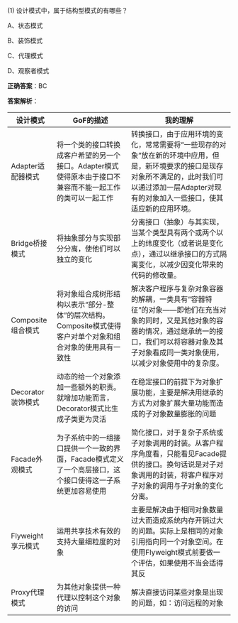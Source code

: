 (1) 设计模式中，属于结构型模式的有哪些？

A、状态模式

B、装饰模式

C、代理模式

D、观察者模式

**正确答案**：BC

**答案解析**：

| 设计模式          | GoF的描述                                                    | 我的理解                                                     |
| ----------------- | ------------------------------------------------------------ | ------------------------------------------------------------ |
| Adapter适配器模式 | 将一个类的接口转换成客户希望的另一个接口。Adapter模式使得原本由于接口不兼容而不能一起工作的类可以一起工作 | 转换接口，由于应用环境的变化，常常需要将“一些现存的对象”放在新的环境中应用，但是，新环境要求的接口是现存对象所不满足的，此时我们可以通过添加一层Adapter对现有的对象加入一些接口，使其适应新的应用环境。 |
| Bridge桥接模式    | 将抽象部分与实现部分分离，使他们可以独立的变化               | 分离接口（抽象）与其实现，当某个类型具有两个或两个以上的纬度变化（或者说是变化点），通过以继承接口的方式隔离变化，以减少因变化带来的代码的修改量。 |
| Composite组合模式 | 将对象组合成树形结构以表示“部分-整体”的层次结构。Composite模式使得客户对单个对象和组合对象的使用具有一致性 | 解决客户程序与复杂对象容器的解耦，一类具有“容器特征”的对象——即他们在充当对象的同时，又是其他对象的容器的情况，通过继承统一的接口，我们可以将容器对象及其子对象看成同一类对象使用，以减少对象使用中的复杂度。 |
| Decorator装饰模式 | 动态的给一个对象添加一些额外的职责。就增加功能而言，Decorator模式比生成子类更为灵活 | 在稳定接口的前提下为对象扩展功能，主要是解决用继承的方式为对象扩展大量功能而造成的子对象数量膨胀的问题 |
| Facade外观模式    | 为子系统中的一组接口提供一个一致的界面，Facade模式定义了一个高层接口，这个接口使得这一子系统更加容易使用 | 简化接口，对于复杂子系统或子对象调用的封装。从客户程序角度看，只能看见Facade提供的接口。换句话说是对子对象调用的封装，将客户程序对子对象的调用与子对象的变化分离。 |
| Flyweight享元模式 | 运用共享技术有效的支持大量细粒度的对象                       | 主要是解决由于相同对象数量过大而造成系统内存开销过大的问题。实际上是相同的对象引用指向同一个对象空间。在使用Flyweight模式前要做一个评估，如果使用不当会适得其反 |
| Proxy代理模式     | 为其他对象提供一种代理以控制这个对象的访问                   | 解决直接访问某些对象是出现的问题，如：访问远程的对象         |